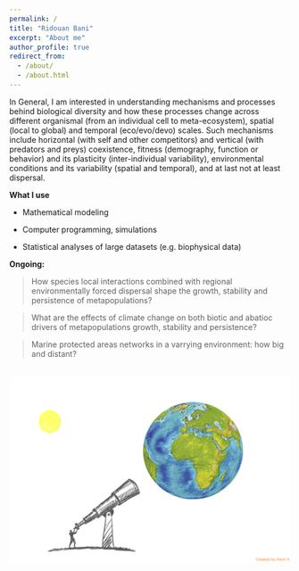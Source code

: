 ```yaml
---
permalink: /
title: "Ridouan Bani"
excerpt: "About me"
author_profile: true
redirect_from:
  - /about/
  - /about.html
---
```


In General, I am  interested in understanding mechanisms and processes behind biological diversity and how these processes change across different organismal (from an individual cell to meta-ecosystem), spatial (local to global) and temporal (eco/evo/devo) scales. Such mechanisms include horizontal (with self and other competitors) and vertical (with predators and preys) coexistence, fitness (demography, function or behavior) and its plasticity (inter-individual variability),  environmental conditions and its variability (spatial and temporal), and at last not at least dispersal.


**What I use**

* Mathematical modeling 

* Computer programming, simulations

* Statistical analyses of large datasets (e.g. biophysical data)


**Ongoing:**
> How  species local interactions combined with regional environmentally forced dispersal shape the growth, stability and persistence of metapopulations?

> What are the effects of climate change on both biotic and abatioc drivers of metapopulations growth, stability and persistence?

> Marine protected areas networks in a varrying environment: how big and distant?


<br/><img src='/images/Macroscopy.png'>
